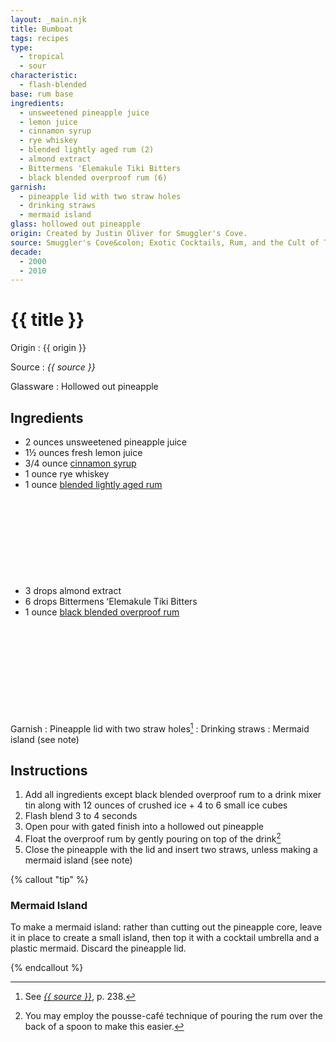 ```yaml
---
layout: _main.njk
title: Bumboat
tags: recipes
type:
  - tropical
  - sour
characteristic:
  - flash-blended
base: rum base
ingredients:
  - unsweetened pineapple juice
  - lemon juice
  - cinnamon syrup
  - rye whiskey
  - blended lightly aged rum (2)
  - almond extract
  - Bittermens 'Elemakule Tiki Bitters
  - black blended overproof rum (6)
garnish:
  - pineapple lid with two straw holes
  - drinking straws
  - mermaid island
glass: hollowed out pineapple
origin: Created by Justin Oliver for Smuggler's Cove.
source: Smuggler's Cove&colon; Exotic Cocktails, Rum, and the Cult of Tiki
decade:
  - 2000
  - 2010
---
```

<!-- markdownlint-disable MD025 -->
# {{ title }}
<!-- markdownlint-disable MD025 -->

Origin
  : {{ origin }}

Source
  : <cite>{{ source }}</cite>

Glassware
  : Hollowed out pineapple

## Ingredients

* 2 ounces unsweetened pineapple juice
* 1&frac12; ounces fresh lemon juice
* 3/4 ounce [cinnamon syrup](/mixes/cinnamon-syrup)
* 1 ounce rye whiskey
* 1 ounce [blended lightly aged rum](/rums/04-rum-blended-lightly-aged/)<icon-l space="1em" label="(2)" class="bigger"><span class="with-icon"><svg class="icon"><use href="/assets/images/icons/circle-2.svg#circle-2"></use></svg></span></icon-l>
* 3 drops almond extract
* 6 drops Bittermens ʻElemakule Tiki Bitters
* 1 ounce [black blended overproof rum](/rums/12-rum-black-blended-overproof/)<icon-l space="1em" label="(6)" class="bigger"><span class="with-icon"><svg class="icon"><use href="/assets/images/icons/circle-6.svg#circle-6"></use></svg></span></icon-l>

Garnish
  : Pineapple lid with two straw holes[^1]
  : Drinking straws
  : Mermaid island (see note)

[^1]: See <cite><a href="https://www.smugglerscovesf.com/store/smugglers-cove-exotic-cocktails-rum-and-the-cult-of-tiki-signed" target="_blank" rel="external noopener">{{ source }}</a></cite>, p. 238.

## Instructions

  1. Add all ingredients except black blended overproof rum to a drink mixer tin along with 12 ounces of crushed ice + 4 to 6 small ice cubes
  2. Flash blend 3 to 4 seconds
  3. Open pour with gated finish into a hollowed out pineapple
  4. Float the overproof rum by gently pouring on top of the drink[^2]
  5. Close the pineapple with the lid and insert two straws, unless making a mermaid island (see note)

[^2]: You may employ the pousse-café technique of pouring the rum over the back of a spoon to make this easier.

<!-- markdownlint-disable MD012 -->
{% callout "tip" %}
<!-- markdownlint-enable MD012 -->

### Mermaid Island

  To make a mermaid island: rather than cutting out the pineapple core, leave it in place to create a small island, then top it with a cocktail umbrella and a plastic mermaid. Discard the pineapple lid.

{% endcallout %}
